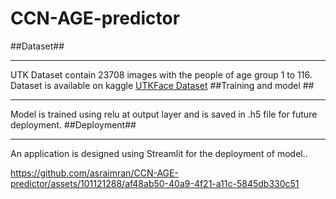 # CCN-AGE-predictor
##Dataset##
***
UTK Dataset contain 23708 images with the people of age group 1 to 116. Dataset is available on kaggle [UTKFace Dataset](https://www.kaggle.com/abhikjha/utk-face-cropped)
##Training and model ##
***
Model is trained using relu at output layer and is saved in .h5 file for future deployment.
##Deployment##
***
An application is designed using Streamlit for the deployment of model.. 

https://github.com/asraimran/CCN-AGE-predictor/assets/101121288/af48ab50-40a9-4f21-a11c-5845db330c51



